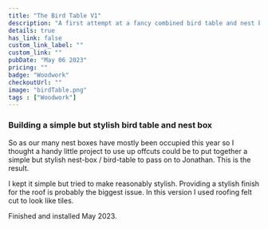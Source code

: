 ```yaml
---
title: "The Bird Table V1"
description: "A first attempt at a fancy combined bird table and nest box."
details: true
has_link: false
custom_link_label: ""
custom_link: ""
pubDate: "May 06 2023"
pricing: ""
badge: "Woodwork"
checkoutUrl: ""
image: "birdTable.png"
tags : ["Woodwork"]
---
```


### Building a simple but stylish bird table and nest box

So as our many nest boxes have mostly been occupied this year so I thought a handy little project to use up offcuts could be to put together a simple but stylish nest-box / bird-table to pass on to Jonathan. This is the result.

<!-- <img src="/assets/birdTable2.png" alt="Installed Basic Birdbox and Table" class="w-64 float-left"/> -->

I kept it simple but tried to make reasonably stylish. Providing a stylish finish for the roof is probably the biggest issue. In this version I used roofing felt cut to look like tiles.

Finished and installed May 2023.

